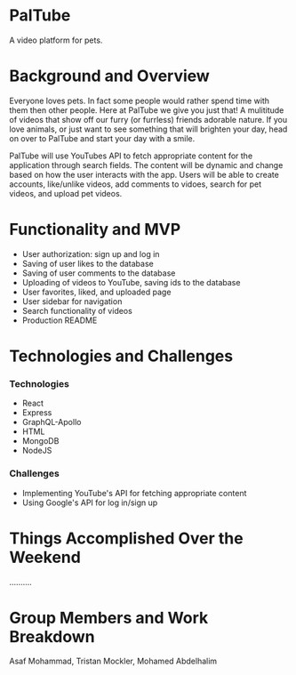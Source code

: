 # PalTube
A video platform for pets.


# Background and Overview

Everyone loves pets. In fact some people would rather spend time with them then other people. Here at PalTube we give you just that! A mulititude of videos that show off our furry (or furrless) friends adorable nature. If you love animals, or just want to see something that will brighten your day, head on over to PalTube and start your day with a smile. 

PalTube will use YouTubes API to fetch appropriate content for the application through search fields. The content will be dynamic and change based on how the user interacts with the app. Users will be able to create accounts, like/unlike videos, add comments to vidoes, search for pet videos, and upload pet videos.

# Functionality and MVP
 * User authorization: sign up and log in
 * Saving of user likes to the database
 * Saving of user comments to the database
 * Uploading of videos to YouTube, saving ids to the database
 * User favorites, liked, and uploaded page
 * User sidebar for navigation
 * Search functionality of videos
 * Production README


# Technologies and Challenges

### Technologies
* React
* Express
* GraphQL-Apollo
* HTML
* MongoDB
* NodeJS

### Challenges

* Implementing YouTube's API for fetching appropriate content
* Using Google's API for log in/sign up

# Things Accomplished Over the Weekend

..........

# Group Members and Work Breakdown

Asaf Mohammad, Tristan Mockler, Mohamed Abdelhalim


